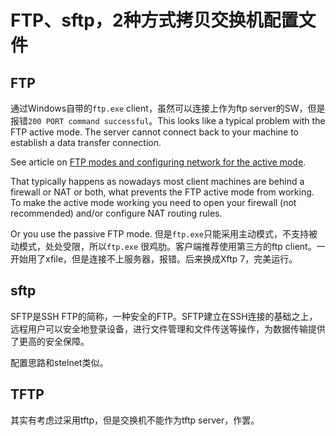 # FTP、sftp，2种方式拷贝交换机配置文件

## FTP

通过Windows自带的`ftp.exe` client，虽然可以连接上作为ftp server的SW，但是报错`200 PORT command successful`。This looks like a typical problem with the FTP active mode. The server cannot connect back to your machine to establish a data transfer connection.

See  article on [FTP modes and configuring network for the active mode](https://winscp.net/eng/docs/ftp_modes).

That typically happens as nowadays most client machines are behind a firewall or NAT or both, what prevents the FTP active mode from working. To make the active mode working you need to open your firewall (not recommended) and/or configure NAT routing rules.

Or you use the passive FTP mode. 但是`ftp.exe`只能采用主动模式，不支持被动模式，处处受限，所以`ftp.exe` 很鸡肋。客户端推荐使用第三方的ftp client。一开始用了xfile，但是连接不上服务器，报错。后来换成Xftp 7，完美运行。

## sftp

SFTP是SSH FTP的简称，一种安全的FTP。SFTP建立在SSH连接的基础之上，远程用户可以安全地登录设备，进行文件管理和文件传送等操作，为数据传输提供了更高的安全保障。

配置思路和stelnet类似。

## TFTP

其实有考虑过采用tftp，但是交换机不能作为tftp server，作罢。